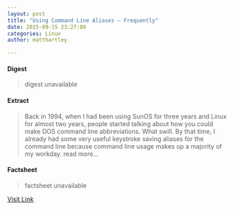 ```yaml
---
layout: post
title: "Using Command Line Aliases – Frequently"
date: 2015-09-15 23:27:09
categories: Linux
author: matthartley

---
```



#### Digest
>digest unavailable

#### Extract
>Back in 1994, when I had been using SunOS for three years and Linux for almost two years, people started talking about how you could make DOS command line abbreviations. What swill. By that time, I already had some very useful keystroke saving aliases for the command line because command line usage makes up a majority of my workday. read more...

#### Factsheet
>factsheet unavailable

[Visit Link](http://www.tuxmachines.org/node/80179)


